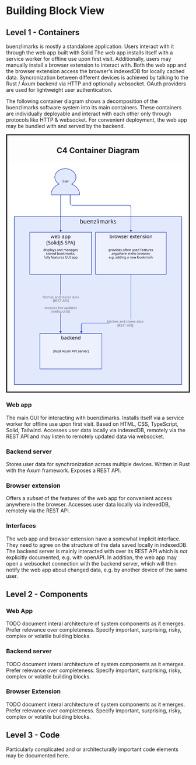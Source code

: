# Building Block View

## Level 1 - Containers

buenzlimarks is mostly a standalone application.
Users interact with it through the web app built with Solid
The web app installs itself with a service worker for offline use upon first visit.
Additionally, users may manually install a browser extension to interact with.
Both the web app and the browser extension access the browser's indexedDB for locally cached data.
Syncronization between different devices is achieved by talking to the Rust / Axum backend via HTTP and optionally websocket.
OAuth providers are used for lightweight user authentication.

The following container diagram shows a decomposition of the buenzlimarks software system into its main containers.
These containers are individually deployable and interact with each other only through protocols like HTTP & websocket.
For convenient deployment, the web app may be bundled with and served by the backend.

<div style="border: solid; display: flex; flex-direction: column">
  <h2 style="align-self: center">C4 Container Diagram</h2>
  <img src="./diagrams/container.svg" />
</div>

### Web app

The main GUI for interacting with buenzlimarks.
Installs itself via a service worker for offline use upon first visit.
Based on HTML, CSS, TypeScript, Solid, Tailwind.
Accesses user data locally via indexedDB, remotely via the REST API and may listen to remotely updated data via websocket.

### Backend server

Stores user data for synchronization across multiple devices.
Written in Rust with the Axum framework.
Exposes a REST API.

### Browser extension

Offers a _subset_ of the features of the web app for convenient access anywhere in the browser.
Accesses user data locally via indexedDB, remotely via the REST API.

### Interfaces

The web app and browser extension have a somewhat implicit interface.
They need to agree on the structure of the data saved locally in indexedDB.
The backend server is mainly interacted with over its REST API which is _not_ explicitly documented, e.g. with openAPI.
In addition, the web app may open a websocket connection with the backend server, which will then notify the web app about changed data, e.g. by another device of the same user.

## Level 2 - Components

### Web App

TODO document interal architecture of system components as it emerges.
Prefer relevance over completeness.
Specify important, surprising, risky, complex or volatile building blocks.

### Backend server

TODO document interal architecture of system components as it emerges.
Prefer relevance over completeness.
Specify important, surprising, risky, complex or volatile building blocks.

### Browser Extension

TODO document interal architecture of system components as it emerges.
Prefer relevance over completeness.
Specify important, surprising, risky, complex or volatile building blocks.

## Level 3 - Code

Particularly complicated and or architecturally important code elements may be documented here.
